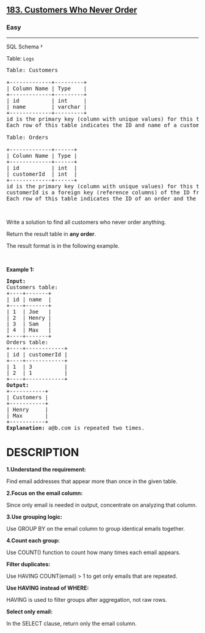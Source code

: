 <h2><a href="https://leetcode.com/problems/customers-who-never-order">183. Customers Who Never Order</a></h2><h3>Easy</h3><hr><div class="sql-schema-wrapper__3VBi"><a class="sql-schema-link__3cEg">SQL Schema<svg viewBox="0 0 24 24" width="1em" height="1em" class="icon__1Md2"><path fill-rule="evenodd" d="M10 6L8.59 7.41 13.17 12l-4.58 4.59L10 18l6-6z"></path></svg></a></div><div><p>Table: <code>Logs</code></p>

<pre>Table: Customers

+-------------+---------+
| Column Name | Type    |
+-------------+---------+
| id          | int     |
| name        | varchar |
+-------------+---------+
id is the primary key (column with unique values) for this table.
Each row of this table indicates the ID and name of a customer.

Table: Orders

+-------------+------+
| Column Name | Type |
+-------------+------+
| id          | int  |
| customerId  | int  |
+-------------+------+
id is the primary key (column with unique values) for this table.
customerId is a foreign key (reference columns) of the ID from the Customers table.
Each row of this table indicates the ID of an order and the ID of the customer who ordered it.
</pre>

<p>&nbsp;</p>

<p>Write a solution to find all customers who never order anything.</p>

<p>Return the result table in <strong>any order</strong>.</p>

<p>The&nbsp;result format is in the following example.</p>

<p>&nbsp;</p>
<p><strong class="example">Example 1:</strong></p>

<pre><strong>Input:</strong> 
Customers table:
+----+-------+
| id | name  |
+----+-------+
| 1  | Joe   |
| 2  | Henry |
| 3  | Sam   |
| 4  | Max   |
+----+-------+
Orders table:
+----+------------+
| id | customerId |
+----+------------+
| 1  | 3          |
| 2  | 1          |
+----+------------+
<strong>Output:</strong> 
+-----------+
| Customers |
+-----------+
| Henry     |
| Max       |
+-----------+
<strong>Explanation:</strong> a@b.com is repeated two times.
</pre>
<h1>DESCRIPTION</h1>
<strong>1.Understand the requirement:</strong>
<p>Find email addresses that appear more than once in the given table.</p>

<strong>2.Focus on the email column:</strong>
<p>Since only email is needed in output, concentrate on analyzing that column.</p>

<strong>3.Use grouping logic:</strong>
<p>Use GROUP BY on the email column to group identical emails together.</p>

<strong>4.Count each group:</strong>
<p>Use COUNT() function to count how many times each email appears.</p>

<strong>Filter duplicates:</strong>
<p>Use HAVING COUNT(email) > 1 to get only emails that are repeated.</p>
<strong>Use HAVING instead of WHERE:</strong>
<p>HAVING is used to filter groups after aggregation, not raw rows.</p>

<strong>Select only email:</strong>
<p>In the SELECT clause, return only the email column.</p>

</div>